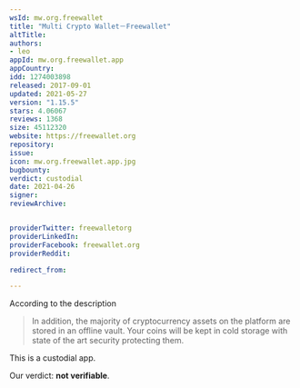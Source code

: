 ```yaml
---
wsId: mw.org.freewallet
title: "Multi Crypto Wallet－Freewallet"
altTitle: 
authors:
- leo
appId: mw.org.freewallet.app
appCountry: 
idd: 1274003898
released: 2017-09-01
updated: 2021-05-27
version: "1.15.5"
stars: 4.06067
reviews: 1368
size: 45112320
website: https://freewallet.org
repository: 
issue: 
icon: mw.org.freewallet.app.jpg
bugbounty: 
verdict: custodial
date: 2021-04-26
signer: 
reviewArchive:


providerTwitter: freewalletorg
providerLinkedIn: 
providerFacebook: freewallet.org
providerReddit: 

redirect_from:

---
```


According to the description

> In addition, the majority of cryptocurrency assets on the platform are stored
  in an offline vault. Your coins will be kept in cold storage with state of the
  art security protecting them.

This is a custodial app.

Our verdict: **not verifiable**.

